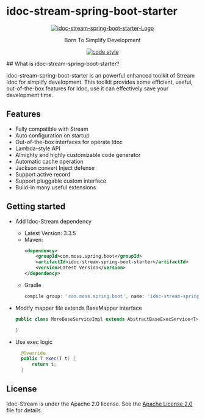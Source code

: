 # idoc-stream-spring-boot-starter
<p align="center">
  <a href="https://github.com/DavidYangYong/idoc-stream-spring-boot-starter">
   <img alt="idoc-stream-spring-boot-starter-Logo" src="https://img.shields.io/badge/gadget-Idoc%20Stream-pink.svg?
logo=data%3Aimage/png%3Bbase64%2CiVBORw0KGgoAAAANSUhEUgAAAAsAAAAOCAYAAAD5YeaVAAACJ0lEQVR4AW2Qy0tUfxjGv3Pm3O%2BXGec3jnMZZ9Rxxp%2BWkYpJ2QkVIzDpkkoGBSOpBZmWgRIkWSs30SJchC26B9aijKLaFET9Be1q46ayRVDU5uk9Q8seeOG8X573eT/nZbwQqo5l5Rube52PQdH3BcaY4SbEiy2%2B/WFLv7ueblJv0luJmRHBHzqfwuyDRkzfKqB8pRZeQnwzuZynvgHTtwsYvZRBs2%2BVGSU5nfsjX2bocexqDsMLKXgZCQfmkzi6lK0EDJxOfNJdoYORQl5O3OeXY5%2BH59PI5XXUMh3RuIQR6v2J2Ld8h3488FXMBWb2TJkNPw9GUzirF3HX2oZFrQUD0Rqc84rfVcaPs0D/cTK/Q6y6N6eVsJX3MCglcUzJYVytw6CYxKRSj1Elu0bWCBNCXCnPGz96pTieOTvxyN6OIm/hid2Nx1SzWhGxsLwR4aQ9rFOMPl8lwwQlvXZ78NLZhRbBwZrTjReOjzuENKc1YUTOrLJ%2BKf7%2BsrEJhIL7dhfOaI34n7cxpRWwYnbghFqPMmENyelXzOLE0d1SNbrFGOKcgmDwnduH61Y7zJCAvVINDisZJMPqNEuHVeOQnPr11u3FESWLa2ZbBecp8VNaZXBBb15njHUxmxPC7YK3uGS0YkzNo1VwcZJWtwkeThHKMg33SfEVMqsskBeSjLqwMZYKa18ppXKRwESIv0u8NVPFyRb7hxK0ZYX%2BfIPO95D6KBXH/uoPnu/BfZ7Zxb0AAAAASUVORK5CYII">
  </a>
</p>

<p align="center">
  Born To Simplify Development
</p>

<p align="center">
  <a href="https://www.apache.org/licenses/LICENSE-2.0">
    <img alt="code style" src="https://img.shields.io/badge/license-Apache%202-4EB1BA.svg?style=flat-square">
  </a>
</p>
## What is idoc-stream-spring-boot-starter?

idoc-stream-spring-boot-starter is an powerful enhanced toolkit of Stream Idoc for simplify development. This toolkit provides some
efficient,
useful, out-of-the-box features for Idoc, use it can effectively save your development time.

## Features

- Fully compatible with Stream
-   Auto configuration on startup
- Out-of-the-box interfaces for operate Idoc
-   Lambda-style API
-   Almighty and highly customizable code generator
- Automatic cache operation
- Jackson convert Inject defense
-   Support active record
-   Support pluggable custom interface
-   Build-in many useful extensions

## Getting started

- Add Idoc-Stream dependency
    - Latest Version: 3.3.5
    - Maven:
      ```xml
      <dependency>
          <groupId>com.moss.spring.boot</groupId>
          <artifactId>idoc-stream-spring-boot-starter</artifactId>
          <version>Latest Version</version>
      </dependency>
      ```
    - Gradle
      ```groovy
      compile group: 'com.moss.spring.boot', name: 'idoc-stream-spring-boot-starter', version: 'Latest Version'
      ```
-   Modify mapper file extends BaseMapper interface

    ```java
    public class MoreBaseServiceImpl extends AbstractBaseExecService<T> implements IBaseExecService<T> {
    
    }
    ```

- Use exec logic
  ``` java
  	@Override
	public T exec(T t) {
		return t;
	}
  ```
## License

Idoc-Stream is under the Apache 2.0 license. See the [Apache License 2.0](http://www.apache.org/licenses/LICENSE-2.0) file for details.

